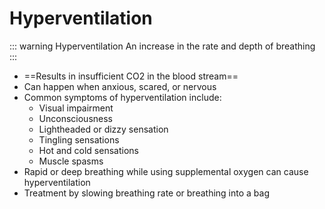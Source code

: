 # Hyperventilation

::: warning Hyperventilation
An increase in the rate and depth of breathing
:::

* ==Results in insufficient CO2 in the blood stream==
* Can happen when anxious, scared, or nervous
* Common symptoms of hyperventilation include:
  * Visual impairment
  * Unconsciousness
  * Lightheaded or dizzy sensation
  * Tingling sensations
  * Hot and cold sensations
  * Muscle spasms
* Rapid or deep breathing while using supplemental oxygen can cause hyperventilation
* Treatment by slowing breathing rate or breathing into a bag
